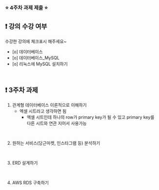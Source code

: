 ### ⭐️ 4주차 과제 제출 ⭐️

## ❗️ 강의 수강 여부
수강한 강의에 체크표시 해주세요~

- [o] 데이터베이스
- [o] 데이터베이스_MySQL
- [o] 리눅스에 MySQL 설치하기

<br>

## ❗️ 3주차 과제
1. 관계형 데이터베이스 이론적으로 이해하기
   - 엑셀 시트라고 생각하면 됨
      - 엑셀 시트인데 하나의 row가 primary key가 될 수 있고 primary key를 다른 시트와 연관 지어서 사용가능

<br/>

2. 원하는 서비스(당근마켓, 인스타그램 등) 분석하기
<br/>

3. ERD 설계하기


<br/>

4. AWS RDS 구축하기

<br/>
